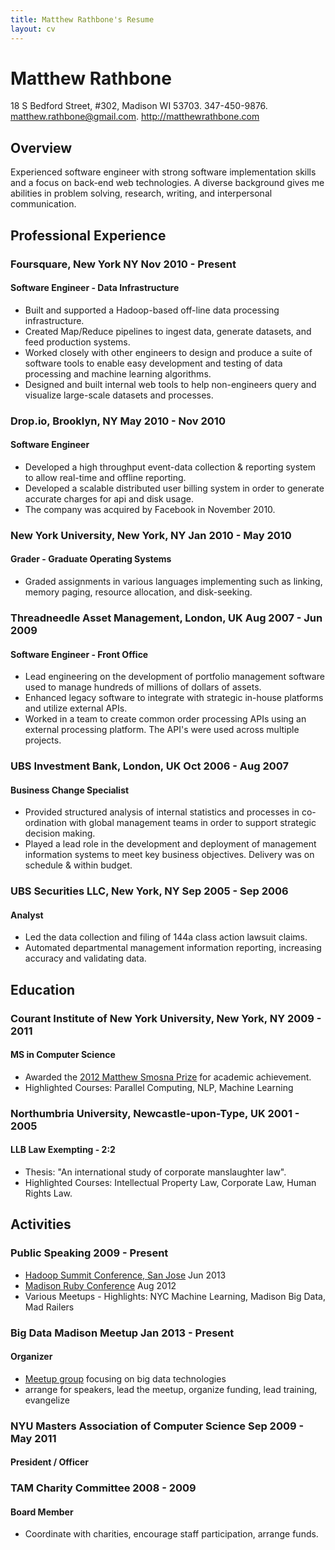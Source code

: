 ```yaml
---
title: Matthew Rathbone's Resume
layout: cv
---
```


# Matthew Rathbone
<span class="subtitle">18 S Bedford Street, #302, Madison WI 53703. 347-450-9876. matthew.rathbone@gmail.com. <a href="http://matthewrathbone.com">http://matthewrathbone.com</a></span>

## Overview

Experienced software engineer with strong software implementation skills and a focus on back-end web technologies. 
A diverse background gives me abilities in problem solving, research, writing, and interpersonal communication.


## Professional Experience

### Foursquare, New York NY <span class="date">Nov 2010 - Present</span>
#### Software Engineer - Data Infrastructure

- Built and supported a Hadoop-based off-line data processing infrastructure.
- Created Map/Reduce pipelines to ingest data, generate datasets, and feed production systems.
- Worked closely with other engineers to design and produce a suite of software tools to enable easy development and testing of data processing and machine learning algorithms.
- Designed and built internal web tools to help non-engineers query and visualize large-scale datasets and processes.

### Drop.io, Brooklyn, NY <span class="date">May 2010 - Nov 2010</span>
#### Software Engineer

- Developed a high throughput event-data collection & reporting system to allow real-time and offline reporting.
- Developed a scalable distributed user billing system in order to generate accurate charges for api and disk usage.
- The company was acquired by Facebook in November 2010.

### New York University, New York, NY <span class="date">Jan 2010 - May 2010</span>
#### Grader - Graduate Operating Systems

- Graded assignments in various languages implementing such as linking, memory paging, resource allocation, and disk-seeking.

### Threadneedle Asset Management, London, UK <span class="date">Aug 2007 - Jun 2009</span>
#### Software Engineer - Front Office

- Lead engineering on the development of portfolio management software used to manage hundreds of millions of dollars of assets.
- Enhanced legacy software to integrate with strategic in-house platforms and utilize external APIs.
- Worked in a team to create common order processing APIs using an external processing platform. The API's were used across multiple projects.

### UBS Investment Bank, London, UK <span class="date">Oct 2006 - Aug 2007</span>
#### Business Change Specialist

- Provided structured analysis of internal statistics and processes in co-ordination with global management teams in order to support strategic decision making.
- Played a lead role in the development and deployment of management information systems to meet key business objectives. Delivery was on schedule & within budget.

### UBS Securities LLC, New York, NY <span class="date">Sep 2005 - Sep 2006</span>
#### Analyst

- Led the data collection and filing of 144a class action lawsuit claims.
- Automated departmental management information reporting, increasing accuracy and validating data.


## Education

### Courant Institute of New York University, New York, NY <span class="date">2009 - 2011</span>
#### MS in Computer Science

- Awarded the [2012 Matthew Smosna Prize][prize] for academic achievement.
- Highlighted Courses: Parallel Computing, NLP, Machine Learning

### Northumbria University, Newcastle-upon-Type, UK <span class="date">2001 - 2005</span>
#### LLB Law Exempting - 2:2

- Thesis: "An international study of corporate manslaughter law".
- Highlighted Courses: Intellectual Property Law, Corporate Law, Human Rights Law.


## Activities

### Public Speaking <span class="date">2009 - Present</span>

- [Hadoop Summit Conference, San Jose][hadoop-summit] <span class="date">Jun 2013</span>
- [Madison Ruby Conference][madison-ruby] <span class="date">Aug 2012</span>
- Various Meetups - Highlights: NYC Machine Learning, Madison Big Data, Mad Railers

### Big Data Madison Meetup <span class="date">Jan 2013 - Present</span>
#### Organizer

- [Meetup group][big-data] focusing on big data technologies
- arrange for speakers, lead the meetup, organize funding, lead training, evangelize

### NYU Masters Association of Computer Science <span class="date">Sep 2009 - May 2011</span>
####  President / Officer

### TAM Charity Committee <span class="date">2008 - 2009</span>
#### Board Member

- Coordinate with charities, encourage staff participation, arrange funds.

[me]:http://matthewrathbone.com
[hadoop-summit]:http://www.youtube.com/watch?v=V07Kuo41A8M
[madison-ruby]:http://www.youtube.com/watch?v=jCzTD2Fpb-Y
[prize]:http://cims.nyu.edu/webapps/content/programs/prizes/prizes_12
[big-data]:http://meetup.com/BigDataMadison